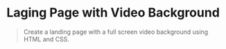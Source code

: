 # Laging Page with Video Background

> Create a landing page with a full screen video background using HTML and CSS.